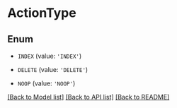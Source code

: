 # ActionType


## Enum

* `INDEX` (value: `'INDEX'`)

* `DELETE` (value: `'DELETE'`)

* `NOOP` (value: `'NOOP'`)

[[Back to Model list]](../README.md#documentation-for-models) [[Back to API list]](../README.md#documentation-for-api-endpoints) [[Back to README]](../README.md)


